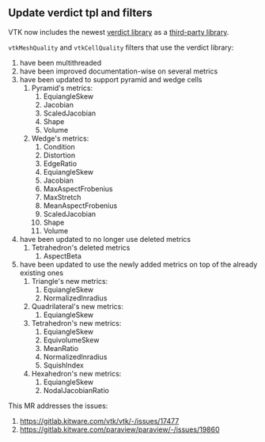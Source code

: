 ## Update verdict tpl and filters

VTK now includes the newest [verdict library](https://github.com/sandialabs/verdict/) as
a [third-party library](https://gitlab.kitware.com/third-party/verdict).

`vtkMeshQuality` and `vtkCellQuality` filters that use the verdict library:

1) have been multithreaded
2) have been improved documentation-wise on several metrics
3) have been updated to support pyramid and wedge cells
    1) Pyramid's metrics:
        1) EquiangleSkew
        2) Jacobian
        3) ScaledJacobian
        4) Shape
        5) Volume
    2) Wedge's metrics:
        1) Condition
        2) Distortion
        3) EdgeRatio
        4) EquiangleSkew
        5) Jacobian
        6) MaxAspectFrobenius
        7) MaxStretch
        8) MeanAspectFrobenius
        9) ScaledJacobian
        10) Shape
        11) Volume
4) have been updated to no longer use deleted metrics
    1) Tetrahedron's deleted metrics
        1) AspectBeta
5) have been updated to use the newly added metrics on top of the already existing ones
    1) Triangle's new metrics:
        1) EquiangleSkew
        2) NormalizedInradius
    2) Quadrilateral's new metrics:
        1) EquiangleSkew
    3) Tetrahedron's new metrics:
        1) EquiangleSkew
        2) EquivolumeSkew
        3) MeanRatio
        4) NormalizedInradius
        5) SquishIndex
    4) Hexahedron's new metrics:
        1) EquiangleSkew
        2) NodalJacobianRatio

This MR addresses the issues:

1) https://gitlab.kitware.com/vtk/vtk/-/issues/17477
2) https://gitlab.kitware.com/paraview/paraview/-/issues/19860
